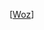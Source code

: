 [[Woz]] 

[//begin]: # "Autogenerated link references for markdown compatibility"
[Woz]: Woz "Goals"
[//end]: # "Autogenerated link references"
